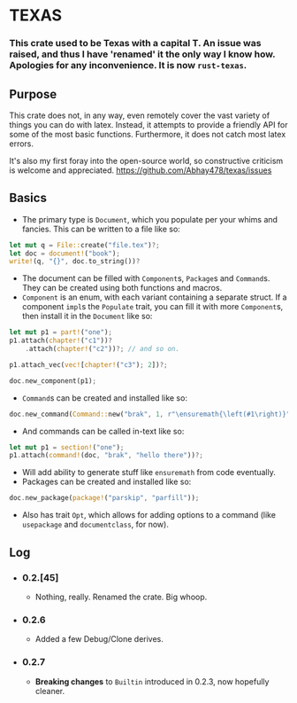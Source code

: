 # TEXAS

### This crate used to be Texas with a capital T. An issue was raised, and thus I have 'renamed' it the only way I know how. Apologies for any inconvenience. It is now `rust-texas`.

## Purpose

This crate does not, in any way, even remotely cover the vast variety of things you can do with latex. Instead, it attempts to provide a friendly API for some of the most basic functions. Furthermore, it does not catch most latex errors.

It's also my first foray into the open-source world, so constructive criticism is welcome and appreciated. https://github.com/Abhay478/texas/issues

## Basics

- The primary type is `Document`, which you populate per your whims and fancies. This can be written to a file like so: 

```rust
let mut q = File::create("file.tex")?;
let doc = document!("book");
write!(q, "{}", doc.to_string())?
```
- The document can be filled with `Component`s, `Package`s and `Command`s. They can be created using both functions and macros.
- `Component` is an enum, with each variant containing a separate struct. If a component `impl`s the `Populate` trait, you can fill it with more `Component`s, then install it in the `Document` like so:

```rust
let mut p1 = part!("one");
p1.attach(chapter!("c1"))?
    .attach(chapter!("c2"))?; // and so on.

p1.attach_vec(vec![chapter!("c3"); 2])?;

doc.new_component(p1);
```
- `Command`s can be created and installed like so: 
```rust
doc.new_command(Command::new("brak", 1, r"\ensuremath{\left(#1\right)}"));
```
- And commands can be called in-text like so: 
```rust
let mut p1 = section!("one");
p1.attach(command!(doc, "brak", "hello there"))?;
```
- Will add ability to generate stuff like `ensuremath` from code eventually.
- Packages can be created and installed like so: 
```rust
doc.new_package(package!("parskip", "parfill"));
```
- Also has trait `Opt`, which allows for adding options to a command (like `usepackage` and `documentclass`, for now).

## Log 

- ### 0.2.[45]
  - Nothing, really. Renamed the crate. Big whoop.
- ### 0.2.6
  - Added a few Debug/Clone derives.
- ### 0.2.7
  - **Breaking changes** to `Builtin` introduced in 0.2.3, now hopefully cleaner.